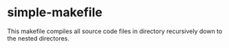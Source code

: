 # simple-makefile
This makefile compiles all source code files in directory recursively down to the nested directores.
